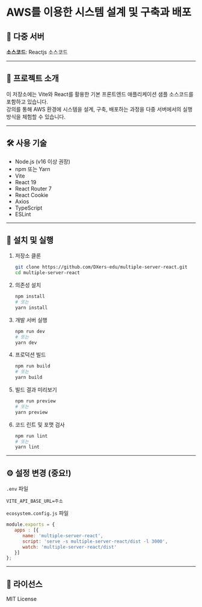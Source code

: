 # AWS를 이용한 시스템 설계 및 구축과 배포

## 🏁 다중 서버
**소스코드**: Reactjs 소스코드

---

## 📖 프로젝트 소개
이 저장소에는 Vite와 React를 활용한 기본 프론트엔드 애플리케이션 샘플 소스코드를 포함하고 있습니다.  
강의를 통해 AWS 환경에 시스템을 설계, 구축, 배포하는 과정을 다중 서버에서의 실행 방식을 체험할 수 있습니다.

---

## 🛠️ 사용 기술
- Node.js (v16 이상 권장)
- npm 또는 Yarn
- Vite
- React 19
- React Router 7
- React Cookie
- Axios
- TypeScript
- ESLint

---

## 🚀 설치 및 실행
1. 저장소 클론  
   ```bash
   git clone https://github.com/DXers-edu/multiple-server-react.git
   cd multiple-server-react
   ```

2. 의존성 설치  
   ```bash
   npm install
   # 또는
   yarn install
   ```

3. 개발 서버 실행  
   ```bash
   npm run dev
   # 또는
   yarn dev
   ```

4. 프로덕션 빌드  
   ```bash
   npm run build
   # 또는
   yarn build
   ```

5. 빌드 결과 미리보기  
   ```bash
   npm run preview
   # 또는
   yarn preview
   ```

6. 코드 린트 및 포맷 검사  
   ```bash
   npm run lint
   # 또는
   yarn lint
   ```

---

## ⚙️ 설정 변경 (중요!)

`.env` 파일

```env
VITE_API_BASE_URL=주소
```

`ecosystem.config.js` 파일

```javascript
module.exports = {
   apps : [{
      name: 'multiple-server-react',
      script: 'serve -s multiple-server-react/dist -l 3000',
      watch: 'multiple-server-react/dist'
   }]
};
```

---

## 📜 라이선스
MIT License  
